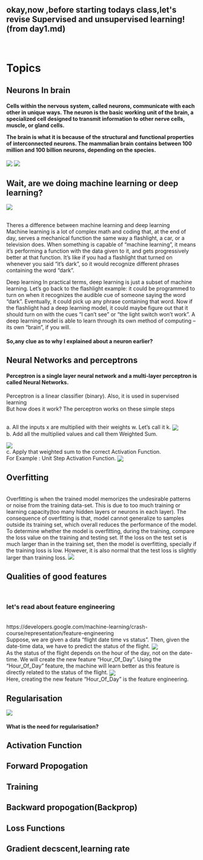 <html>
  <h2>okay,now ,before starting todays class,let's revise Supervised and unsupervised learning!(from day1.md)</h2>
  </br>
<h1>Topics</h1>
<h2>Neurons In brain</h2>
  <h4>Cells within the nervous system, called neurons, communicate with each other in unique ways. The neuron is the basic working unit of the brain, a specialized cell designed to transmit information to other nerve cells, muscle, or gland cells.
    
The brain is what it is because of the structural and functional properties of interconnected neurons. The mammalian brain contains between 100 million and 100 billion neurons, depending on the species.
</h4>
<img src="http://www.brainfacts.org/-/media/Brainfacts2/Brain-Anatomy-and-Function/Anatomy/Article-Images/Neuron-Illustration.jpg?la=en&hash=1D4882EC74F982F033F232C296ADF8E5EB1D9F64" label=image />
<img src="http://www.quickmeme.com/img/4f/4f6426cff43d5fded163b8c294d007b022eda8a18344b21fe7be3b8c69afbc25.jpg" label=image3 </img>

<h2>Wait, are we doing machine learning or deep learning?</h2>


<img src="https://cdn-images-1.medium.com/max/1200/1*eJfR3ui_2SsPAyMYF5R00A.jpeg" align=center label=image6 />
 
 
 </br> Theres a difference between machine learning and deep learning
 </br>Machine learning is a lot of complex math and coding that, at the end of day, serves a mechanical function the same way a flashlight, a car, or a television does. When something is capable of “machine learning”, it means it’s performing a function with the data given to it, and gets progressively better at that function. It’s like if you had a flashlight that turned on whenever you said “it’s dark”, so it would recognize different phrases containing the word “dark”.

<p>Deep learning
In practical terms, deep learning is just a subset of machine learning.
  Let’s go back to the flashlight example: it could be programmed to turn on when it recognizes the audible cue of someone saying the word “dark”. Eventually, it could pick up any phrase containing that word. Now if the flashlight had a deep learning model, it could maybe figure out that it should turn on with the cues “I can’t see” or “the light switch won’t work”. A deep learning model is able to learn through its own method of computing – its own “brain”, if you will. </p>
 <h4> So,any clue as to why I explained about a neuron earlier?</h4>
 
 
<h2>Neural Networks and perceptrons</h2>
<h4>Perceptron is a single layer neural network and a multi-layer perceptron is called Neural Networks.</h4>
Perceptron is a linear classifier (binary). Also, it is used in supervised learning
</br>But how does it work?
The perceptron works on these simple steps

</br>a. All the inputs x are multiplied with their weights w. Let’s call it k.
<img src="https://cdn-images-1.medium.com/max/800/1*_Zy1C83cnmYUdETCeQrOgA.png" label=image4 align="center" />
</br>b. Add all the multiplied values and call them Weighted Sum.

<img src="https://cdn-images-1.medium.com/max/800/1*xFd9VQnUM1H0kiCENsoYxg.gif" align="center" label=image5 />
</br>c. Apply that weighted sum to the correct Activation Function.
</br>For Example : Unit Step Activation Function.
<img src="https://cdn-images-1.medium.com/max/800/1*0iOzeMS3s-3LTU9hYH9ryg.png"  label=image6 align="center" />

<h2>Overfitting</h2>
</br>Overfitting is when the trained model memorizes the undesirable patterns or noise from the training data-set. This is due to too much training or learning capacity(too many hidden layers or neurons in each layer). The consequence of overfitting is that, model cannot generalize to samples outside its training set, which overall reduces the performance of the model. To determine whether the model is overfitting, during the training, compare the loss value on the training and testing set. If the loss on the test set is much larger than in the training set, then the model is overfitting, specially if the training loss is low. However, it is also normal that the test loss is slightly larger than training loss.


<img src="https://cdn-images-1.medium.com/max/1200/1*cdvfzvpkJkUudDEryFtCnA.png" label=image2 />
<h2>Qualities of good features</h2>
</br><h3>let's read about feature engineering</h3>
</br>https://developers.google.com/machine-learning/crash-course/representation/feature-engineering
</br>Suppose, we are given a data “flight date time vs status”. Then, given the date-time data, we have to predict the status of the flight.
<img src="https://cdn-images-1.medium.com/max/800/1*4uxZB7gAd-1Vm4nVwtouwg.png" align=center label=image7 />
</br>As the status of the flight depends on the hour of the day, not on the date-time. We will create the new feature “Hour_Of_Day”. Using the “Hour_Of_Day” feature, the machine will learn better as this feature is directly related to the status of the flight.
<img src="https://cdn-images-1.medium.com/max/800/1*U5ZAUIb_9nq2EqlhIC1WfA.png" align=center label=image8 />
</br>Here, creating the new feature “Hour_Of_Day” is the feature engineering.

<h2>Regularisation</h2>
<img src="https://cdn-images-1.medium.com/max/800/1*zYfwoRcih4jzyDP3j3aVmQ.png" label=image3 />
<h4> What is the need for regularisation? </h4>



<h2>Activation Function</h2>
<h2>Forward Propogation</h2>
<h2>Training</h2>
<h2>Backward propogation(Backprop)</h2>
<h2>Loss Functions</h2>
<h2>Gradient decscent,learning rate</h2>
</html>
